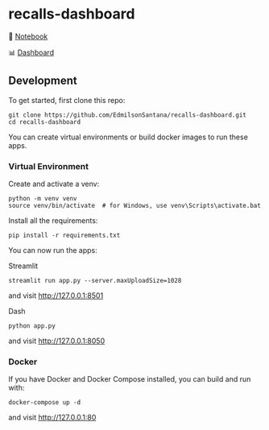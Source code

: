 # recalls-dashboard

:notebook: [Notebook](https://edmilsonsantana.github.io/recalls-dashboard/)

:bar_chart: [Dashboard](https://recalls.eda-dash.lat/)


## Development

To get started, first clone this repo:

```
git clone https://github.com/EdmilsonSantana/recalls-dashboard.git
cd recalls-dashboard
```

You can create virtual environments or build docker images to run these apps.

### Virtual Environment

Create and activate a venv:

```
python -m venv venv
source venv/bin/activate  # for Windows, use venv\Scripts\activate.bat
```

Install all the requirements:

```
pip install -r requirements.txt
```

You can now run the apps:

Streamlit
```
streamlit run app.py --server.maxUploadSize=1028
```

and visit http://127.0.0.1:8501

Dash
```
python app.py
```

and visit http://127.0.0.1:8050

### Docker

If you have Docker and Docker Compose installed, you can build and run with:

```
docker-compose up -d
```

and visit http://127.0.0.1:80

